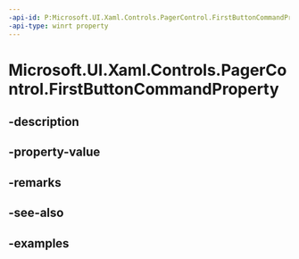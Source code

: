 ```yaml
---
-api-id: P:Microsoft.UI.Xaml.Controls.PagerControl.FirstButtonCommandProperty
-api-type: winrt property
---
```


# Microsoft.UI.Xaml.Controls.PagerControl.FirstButtonCommandProperty

<!--
public static Windows.UI.Xaml.DependencyProperty FirstButtonCommandProperty { get; }
-->


## -description

## -property-value

## -remarks

## -see-also

## -examples



